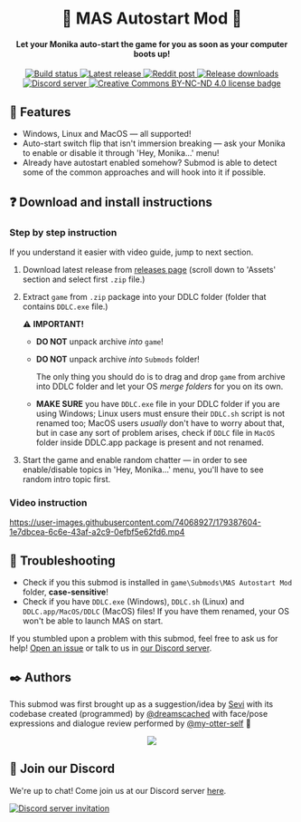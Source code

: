 <h1 align="center">🚀 MAS Autostart Mod 🚀</h1>
<h4 align="center">Let your Monika auto-start the game for you as soon as your computer boots up!</h3>

<p align="center">
  <a href="https://github.com/friends-of-monika/mas-autostart/actions/workflows/check.yml">
    <img alt="Build status" src="https://img.shields.io/github/workflow/status/friends-of-monika/mas-autostart/Run%20checks%20on%20push">
  </a>
  <a href="https://github.com/friends-of-monika/mas-autostart/releases/latest">
    <img alt="Latest release" src="https://img.shields.io/github/v/release/friends-of-monika/mas-autostart">
  </a>
  <a href="https://www.reddit.com/r/MASFandom/comments/vrbpdy/mas_autostart_mod_now_released_links_to_github">
    <img alt="Reddit post" src="https://img.shields.io/badge/dynamic/json?color=FF4500&label=%F0%9D%97%8B%2Fmasfandom%20post&query=%24[0].data.children[0].data.score&url=https%3A%2F%2Fwww.reddit.com%2Fr%2FMASFandom%2Fcomments%2Fvrbpdy%2Fmas_autostart_mod_now_released_links_to_github.json&style=social&logo=reddit&suffix=+upvotes">
  </a>
  <a href="https://github.com/friends-of-monika/mas-autostart/releases">
    <img alt="Release downloads" src="https://img.shields.io/github/downloads/friends-of-monika/mas-autostart/total">
  </a>
  <a href="https://mon.icu/discord">
    <img alt="Discord server" src="https://discordapp.com/api/guilds/970747033071804426/widget.png?style=shield">
  </a>
  <a href="https://github.com/friends-of-monika/mas-autostart/blob/master/license.txt">
    <img alt="Creative Commons BY-NC-ND 4.0 license badge" src="https://img.shields.io/badge/License-CC_BY--NC--ND_4.0-lightgrey.svg">
  </a>
</p>


## 🌟 Features

  * Windows, Linux and MacOS &mdash; all supported!
  * Auto-start switch flip that isn't immersion breaking &mdash;
    ask your Monika to enable or disable it through 'Hey, Monika...' menu!
  * Already have autostart enabled somehow? Submod is able to detect some of the
    common approaches and will hook into it if possible.


## ❓ Download and install instructions

### Step by step instruction

If you understand it easier with video guide, jump to next section.

  1. Download latest release from [releases page](https://github.com/friends-of-monika/mas-autostart/releases/latest)
     (scroll down to 'Assets' section and select first `.zip` file.)
  2. Extract `game` from `.zip` package into your DDLC folder (folder that contains
     `DDLC.exe` file.)

     ⚠️ **IMPORTANT!**
       * **DO NOT** unpack archive *into* `game`!
       * **DO NOT** unpack archive *into* `Submods` folder!

         The only thing you should do is to drag and drop `game` from archive into
         DDLC folder and let your OS *merge folders* for you on its own.
       * **MAKE SURE** you have `DDLC.exe` file in your DDLC folder if you are
         using Windows; Linux users must ensure their `DDLC.sh` script is not
         renamed too; MacOS users *usually* don't have to worry about that, but
         in case any sort of problem arises, check if `DDLC` file in `MacOS` folder
         inside DDLC.app package is present and not renamed.
  3. Start the game and enable random chatter &mdash; in order to see enable/disable
     topics in 'Hey, Monika...' menu, you'll have to see random intro topic first.


### Video instruction

<!-- This is awful, but GitHub renders video just by seeing a link. Gah. -->
https://user-images.githubusercontent.com/74068927/179387604-1e7dbcea-6c6e-43af-a2c9-0efbf5e62fd6.mp4


## 🔧 Troubleshooting

* Check if you this submod is installed in `game\Submods\MAS Autostart Mod`
  folder, **case-sensitive**!
* Check if you have `DDLC.exe` (Windows), `DDLC.sh` (Linux) and
  `DDLC.app/MacOS/DDLC` (MacOS) files! If you have them renamed, your OS won't
  be able to launch MAS on start.

If you stumbled upon a problem with this submod, feel free to ask us for help!
[Open an issue](https://github.com/Friends-of-Monika/mas-autostart/issues/new?assignees=&labels=bug&template=bug-report.yml&title=Bug%3A+)
or talk to us in [our Discord server](https://mon.icu/discord).


## ✒️ Authors

This submod was first brought up as a suggestion/idea by [Sevi](https://reddit.com/u/lost_localcat)
with its codebase created (programmed) by [@dreamscached](https://github.com/dreamscached)
with face/pose expressions and dialogue review performed by [@my-otter-self](https://github.com/my-otter-self) 💛

<p align="center">
  <a href="https://github.com/friends-of-monika/mas-autostart/graphs/contributors">
    <img src="https://contrib.rocks/image?repo=friends-of-monika/mas-autostart&max=6" />
  </a>
</p>



## 💬 Join our Discord

We're up to chat! Come join us at our Discord server [here](https://mon.icu/discord).

[![Discord server invitation](https://discordapp.com/api/guilds/970747033071804426/widget.png?style=banner3)](https://mon.icu/discord)

